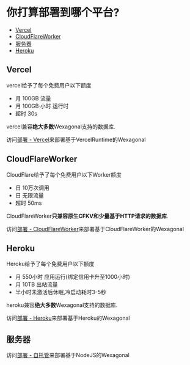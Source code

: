 # 你打算部署到哪个平台?

- [Vercel](#vercel)
- [CloudFlareWorker](#cloudflareworker)
- [服务器](#服务器)
- [Heroku](#Heroku)




## Vercel

vercel给予了每个免费用户以下额度

- 月 100GB 流量
- 月 100GB·小时 运行时
- 超时 30s

vercel兼容**绝大多数**Wexagonal支持的数据库.

访问[部署 - Vercel](/deploy/vercel)来部署基于VercelRuntime的Wexagonal

## CloudFlareWorker

CloudFlare给予了每个免费用户以下Worker额度
- 日 10万次调用
- 日 无限流量
- 超时 50ms

CloudFlareWorker**只兼容原生CFKV和少量基于HTTP请求的数据库**.

访问[部署 - CloudFlareWorker](/deploy/cfworker)来部署基于CloudFlareWorker的Wexagonal




## Heroku

Heroku给予了每个免费用户以下额度
- 月 550小时 应用运行(绑定信用卡升至1000小时)
- 月 10TB 出站流量
- 半小时未激活后休眠,冷启动耗时3-5秒

heroku兼容**绝大多数**Wexagonal支持的数据库.

访问[部署 - Heroku](/deploy/heroku)来部署基于Heroku的Wexagonal


## 服务器

访问[部署 - 自托管](/deploy/server)来部署基于NodeJS的Wexagonal
